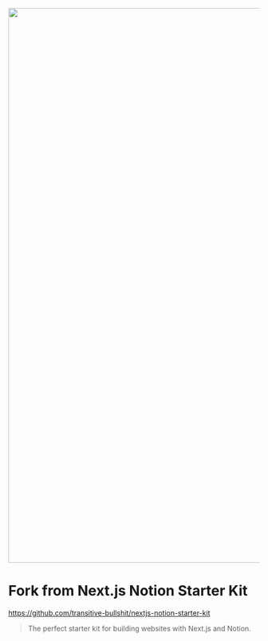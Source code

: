 <p align="center">
  <a href="https://lodatang.com">
    <img alt="Loda Tang's blog" src="https://github.com/loda13/nextjs-notion-starter-kit/assets/10447318/9f987af8-75e9-463d-9740-f7965644f6be" width="1112">
  </a>
</p>

# Fork from Next.js Notion Starter Kit

https://github.com/transitive-bullshit/nextjs-notion-starter-kit

> The perfect starter kit for building websites with Next.js and Notion.
